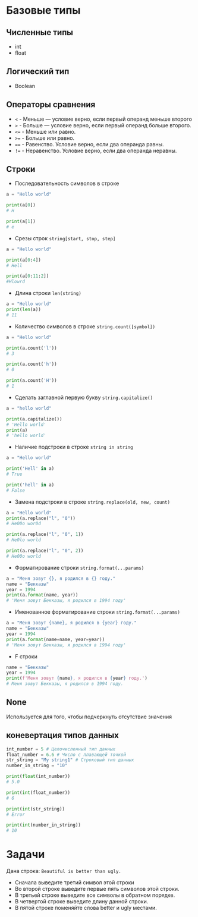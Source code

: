 # Базовые типы
## Численные типы 
- int
- float

## Логический тип 
- Boolean

## Операторы сравнения
- `<` - Меньше — условие верно, если первый операнд меньше второго
- `>` - Больше — условие верно, если первый операнд больше второго.
- `<=` - Меньше или равно.
- `>=` - Больше или равно.
- `==` - Равенство. Условие верно, если два операнда равны.
- `!=` - Неравенство. Условие верно, если два операнда неравны.

## Строки
- Последовательность символов в строке
```python
a = "Hello world"

print(a[0])
# H

print(a[1])
# e
```
- Срезы строк `string[start, stop, step]`
```python
a = "Hello world"

print(a[0:4])
# Hell

print(a[0:11:2])
#Hlowrd
```
- Длина строки `len(string)`
```python
a = "Hello world"
print(len(a))
# 11
```
- Количество символов в строке `string.count([symbol])`
```python
a = "Hello world"

print(a.count('l'))
# 3

print(a.count('h'))
# 0

print(a.count('H'))
# 1
```

- Сделать заглавной первую букву `string.capitalize()`
```python
a = "hello world"

print(a.capitalize())
# 'Hello world'
print(a)
# 'hello world'
```
- Наличие подстроки в строке `string in string`
```python
a = "Hello world"

print('Hell' in a)
# True

print('hell' in a)
# False
```
- Замена подстроки в строке `string.replace(old, new, count)`
```python
a = "Hello world"
print(a.replace("l", "0"))
# He00o wor0d

print(a.replace("l", "0", 1))
# He0lo world

print(a.replace("l", "0", 2))
# He00o world
```
- Форматирование строки `string.format(...params)`
```python
a = "Меня зовут {}, я родился в {} году."
name = "Бекказы"
year = 1994
print(a.format(name, year))
# 'Меня зовут Бекказы, я родился в 1994 году'
```
- Именованное форматирование строки `string.format(...params)`
```python
a = "Меня зовут {name}, я родился в {year} году."
name = "Бекказы"
year = 1994
print(a.format(name=name, year=year))
# 'Меня зовут Бекказы, я родился в 1994 году'
```
- F строки
```python
name = "Бекказы"
year = 1994
print(f'Меня зовут {name}, я родился в {year} году.')
# Меня зовут Бекказы, я родился в 1994 году.
```

## None
Используется для того, чтобы подчеркнуть отсутствие значения

## коневертация типов данных
```python
int_number = 5 # Целочисленный тип данных
float_number = 6.6 # Число с плавающей точкой
str_string = "My string1" # Строковый тип данных
number_in_string = "10"

print(float(int_number))
# 5.0

print(int(float_number))
# 6

print(int(str_string)) 
# Error

print(int(number_in_string))
# 10
```


# Задачи
Дана строка: `Beautiful is better than ugly.`
- Сначала выведите третий символ этой строки
- Во второй строке выведите первые пять символов этой строки.
- В третьей строке выведите все символы в обратном порядке.
- В четвертой строке выведите длину данной строки.
- В пятой строке поменяйте слова better и ugly местами.
